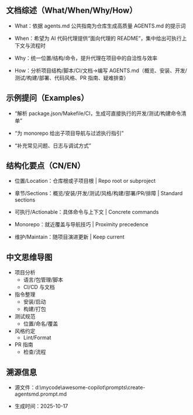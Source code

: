 ## 文档综述（What/When/Why/How）

- What：依据 agents.md 公共指南为仓库生成高质量 AGENTS.md 的提示词

- When：希望为 AI 代码代理提供“面向代理的 README”，集中给出可执行上下文与流程时

- Why：统一位置/结构/命令，提升代理在项目中的自洽性与效率

- How：分析项目结构/脚本/CI/文档→编写 AGENTS.md（概览、安装、开发/测试/构建/部署、代码风格、PR 指南、疑难排查）

## 示例提问（Examples）

- “解析 package.json/Makefile/CI，生成可直接执行的开发/测试/构建命令清单”

- “为 monorepo 给出子项目导航与过滤执行指引”

- “补充常见问题、日志与调试方式”

## 结构化要点（CN/EN）

- 位置/Location：仓库根或子项目根 | Repo root or subproject

- 章节/Sections：概览/安装/开发/测试/风格/构建/部署/PR/排障 | Standard sections

- 可执行/Actionable：具体命令与上下文 | Concrete commands

- Monorepo：就近覆盖与导航技巧 | Proximity precedence

- 维护/Maintain：随项目演进更新 | Keep current

## 中文思维导图

- 项目分析
  - 语言/包管理/脚本
  - CI/CD 与文档
- 指令整理
  - 安装/启动
  - 构建/打包
- 测试规范
  - 位置/命名/覆盖
- 风格约定
  - Lint/Format
- PR 指南
  - 检查/流程

## 溯源信息

- 源文件：d:\mycode\awesome-copilot\prompts\create-agentsmd.prompt.md

- 生成时间：2025-10-17

